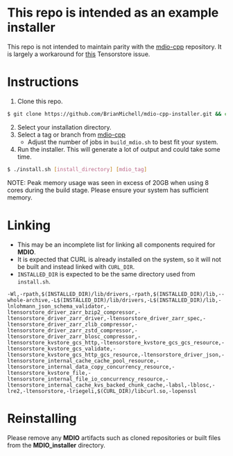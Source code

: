 # This repo is intended as an example installer
This repo is not intended to maintain parity with the [mdio-cpp](https://github.com/TGSAI/mdio-cpp) repository.
It is largely a workaround for [this](https://github.com/google/tensorstore/issues/190) Tensorstore issue.

# Instructions
1. Clone this repo.
```bash
$ git clone https://github.com/BrianMichell/mdio-cpp-installer.git && cd mdio-cpp-installer
```
2. Select your installation directory.
3. Select a tag or branch from [mdio-cpp](https://github.com/TGSAI/mdio-cpp/releases)
    - Adjust the number of jobs in `build_mdio.sh` to best fit your system. 
4. Run the installer. This will generate a lot of output and could take some time.
```bash
$ ./install.sh [install_directory] [mdio_tag]
```

NOTE: Peak memory usage was seen in excess of 20GB when using 8 cores during the build stage. Please ensure your system has sufficient memory.

# Linking
- This may be an incomplete list for linking all components required for **MDIO**.
- It is expected that CURL is already installed on the system, so it will not be built and instead linked with `CURL_DIR`.
- `INSTALLED_DIR` is expected to be the same directory used from `install.sh`.
```
-Wl,-rpath,$(INSTALLED_DIR)/lib/drivers,-rpath,$(INSTALLED_DIR)/lib,--whole-archive,-L$(INSTALLED_DIR)/lib/drivers,-L$(INSTALLED_DIR)/lib,-lnlohmann_json_schema_validator,-ltensorstore_driver_zarr_bzip2_compressor,-ltensorstore_driver_zarr_driver,-ltensorstore_driver_zarr_spec,-ltensorstore_driver_zarr_zlib_compressor,-ltensorstore_driver_zarr_zstd_compressor,-ltensorstore_driver_zarr_blosc_compressor,-ltensorstore_kvstore_gcs_http,-ltensorstore_kvstore_gcs_gcs_resource,-ltensorstore_kvstore_gcs_validate,-ltensorstore_kvstore_gcs_http_gcs_resource,-ltensorstore_driver_json,-ltensorstore_internal_cache_cache_pool_resource,-ltensorstore_internal_data_copy_concurrency_resource,-ltensorstore_kvstore_file,-ltensorstore_internal_file_io_concurrency_resource,-ltensorstore_internal_cache_kvs_backed_chunk_cache,-labsl,-lblosc,-lre2,-ltensorstore,-lriegeli,$(CURL_DIR)/libcurl.so,-lopenssl
```

# Reinstalling
Please remove any **MDIO** artifacts such as cloned repositories or built files from the **MDIO_installer** directory.
